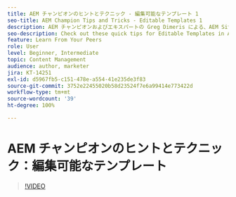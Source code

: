 ```yaml
---
title: AEM チャンピオンのヒントとテクニック - 編集可能なテンプレート 1
seo-title: AEM Champion Tips and Tricks - Editable Templates 1
description: AEM チャンピオンおよびエキスパートの Greg Dimeris による、AEM Sites の編集可能なテンプレートに関するこれらのクイックヒントをご覧ください。今すぐご自身のインスタンスで試してみてください。
seo-description: Check out these quick tips for Editable Templates in AEM Sites by AEM Champion and expert, Greg Dimeris. Try them out in your instance today.
feature: Learn From Your Peers
role: User
level: Beginner, Intermediate
topic: Content Management
audience: author, marketer
jira: KT-14251
exl-id: d5967fb5-c151-478e-a554-41e235de3f83
source-git-commit: 3752e22455020b58d23524f7e6a99414e773422d
workflow-type: tm+mt
source-wordcount: '39'
ht-degree: 100%

---
```


# AEM チャンピオンのヒントとテクニック：編集可能なテンプレート

>[!VIDEO](https://video.tv.adobe.com/v/3409424?quality=12&learn=on)
